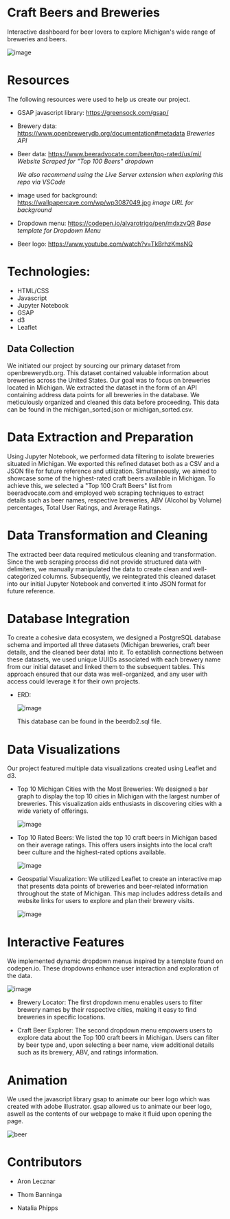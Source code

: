 # Craft Beers and Breweries

Interactive dashboard for beer lovers to explore Michigan's wide range of breweries and beers.

![image](https://github.com/ALecznar/Craft_Beer_Project_3/assets/130694752/49c2ed4e-ff62-4c73-9824-6914e394675e)

# Resources

The following resources were used to help us create our project.

- GSAP javascript library: https://greensock.com/gsap/

- Brewery data: https://www.openbrewerydb.org/documentation#metadata *Breweries API*

- Beer data: https://www.beeradvocate.com/beer/top-rated/us/mi/ *Website Scraped for "Top 100 Beers" dropdown*


  *We also recommend using the Live Server extension when exploring this repo via VSCode*

- image used for background: https://wallpapercave.com/wp/wp3087049.jpg *image URL for background*

- Dropdown menu: https://codepen.io/alvarotrigo/pen/mdxzvQR *Base template for Dropdown Menu*

- Beer logo: https://www.youtube.com/watch?v=TkBrhzKmsNQ 



# Technologies:

- HTML/CSS
- Javascript
- Jupyter Notebook
- GSAP
- d3
- Leaflet

## Data Collection

We initiated our project by sourcing our primary dataset from openbrewerydb.org. This dataset contained valuable information about breweries across the United States.
Our goal was to focus on breweries located in Michigan. We extracted the dataset in the form of an API containing address data points for all breweries in the database. We meticulously organized and cleaned this data before proceeding.
This data can be found in the michigan_sorted.json or michigan_sorted.csv.

# Data Extraction and Preparation

Using Jupyter Notebook, we performed data filtering to isolate breweries situated in Michigan. We exported this refined dataset both as a CSV and a JSON file for future reference and utilization. 
Simultaneously, we aimed to showcase some of the highest-rated craft beers available in Michigan. 
To achieve this, we selected a "Top 100 Craft Beers" list from beeradvocate.com and employed web scraping techniques to extract details such as beer names, respective breweries, ABV (Alcohol by Volume) percentages, Total User Ratings, and Average Ratings. 

# Data Transformation and Cleaning

The extracted beer data required meticulous cleaning and transformation. Since the web scraping process did not provide structured data with delimiters, we manually manipulated the data to create clean and well-categorized columns.
Subsequently, we reintegrated this cleaned dataset into our initial Jupyter Notebook and converted it into JSON format for future reference.

# Database Integration

To create a cohesive data ecosystem, we designed a PostgreSQL database schema and imported all three datasets (Michigan breweries, craft beer details, and the cleaned beer data) into it.
To establish connections between these datasets, we used unique UUIDs associated with each brewery name from our initial dataset and linked them to the subsequent tables. 
This approach ensured that our data was well-organized, and any user with access could leverage it for their own projects.

- ERD:
  
  ![image](https://github.com/ALecznar/Craft_Beer_Project_3/assets/130694752/3aa2549b-0072-4e5c-bf39-008a302b6d0b)

  This database can be found in the beerdb2.sql file.


# Data Visualizations

Our project featured multiple data visualizations created using Leaflet and d3.

- Top 10 Michigan Cities with the Most Breweries: We designed a bar graph to display the top 10 cities in Michigan with the largest number of breweries. This visualization aids enthusiasts in discovering cities with a wide variety of offerings.
  

  ![image](https://github.com/ALecznar/Craft_Beer_Project_3/assets/130694752/e27ddf15-24e0-4a36-829f-96252023ff9e)


- Top 10 Rated Beers: We listed the top 10 craft beers in Michigan based on their average ratings. This offers users insights into the local craft beer culture and the highest-rated options available.
  

  ![image](https://github.com/ALecznar/Craft_Beer_Project_3/assets/130694752/d8484e02-eb5f-4748-a71c-87ac96279043)


- Geospatial Visualization: We utilized Leaflet to create an interactive map that presents data points of breweries and beer-related information throughout the state of Michigan. This map includes address details and website links for users to explore and plan their brewery visits.
  

  ![image](https://github.com/ALecznar/Craft_Beer_Project_3/assets/130694752/a270a6b5-63fa-4515-b06e-58b3fa1ef8ea)


# Interactive Features

We implemented dynamic dropdown menus inspired by a template found on codepen.io. These dropdowns enhance user interaction and exploration of the data.

![image](https://github.com/ALecznar/Craft_Beer_Project_3/assets/130694752/1a55fb48-68ad-459c-9f43-4e29b8a0394c)


- Brewery Locator: The first dropdown menu enables users to filter brewery names by their respective cities, making it easy to find breweries in specific locations.

- Craft Beer Explorer: The second dropdown menu empowers users to explore data about the Top 100 craft beers in Michigan. Users can filter by beer type and, upon selecting a beer name, view additional details such as its brewery, ABV, and ratings information.

# Animation

We used the javascript library gsap to animate our beer logo which was created with adobe illustrator. gsap allowed us to animate our beer logo, aswell as the contents of our webpage to make it fluid upon opening the page.

![beer](https://github.com/ALecznar/Craft_Beer_Project_3/assets/130694752/db168f15-b676-440a-a21b-ad9dda869833)


# Contributors 

- Aron Lecznar

- Thom Banninga

- Natalia Phipps

